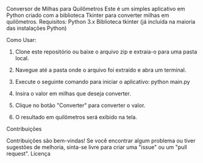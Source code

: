 Conversor de Milhas para Quilômetros
Este é um simples aplicativo em Python criado com a biblioteca Tkinter para converter milhas em quilômetros.
Requisitos:
    Python 3.x
    Biblioteca tkinter (já incluída na maioria das instalações Python)

Como Usar:
  1. Clone este repositório ou baixe o arquivo zip e extraia-o para uma pasta local.

  2. Navegue até a pasta onde o arquivo foi extraído e abra um terminal.

  3. Execute o seguinte comando para iniciar o aplicativo:
    python main.py
  
  4. Insira o valor em milhas que deseja converter.

  5. Clique no botão "Converter" para converter o valor.

  6. O resultado em quilômetros será exibido na tela.

Contribuições

Contribuições são bem-vindas! Se você encontrar algum problema ou tiver sugestões de melhoria, sinta-se livre para criar uma "issue" ou um "pull request".
Licença

